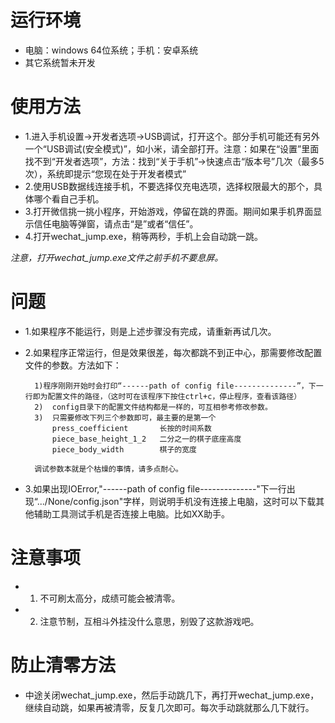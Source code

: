# 运行环境
- 电脑：windows 64位系统；手机：安卓系统
- 其它系统暂未开发

# 使用方法
- 1.进入手机设置->开发者选项->USB调试，打开这个。部分手机可能还有另外一个“USB调试(安全模式)”，如小米，请全部打开。注意：如果在“设置”里面找不到“开发者选项”，方法：找到“关于手机”->快速点击“版本号”几次（最多5次），系统即提示“您现在处于开发者模式”
- 2.使用USB数据线连接手机，不要选择仅充电选项，选择权限最大的那个，具体哪个看自己手机。
- 3.打开微信挑一挑小程序，开始游戏，停留在跳的界面。期间如果手机界面显示信任电脑等弹窗，请点击“是”或者“信任”。
- 4.打开wechat_jump.exe，稍等两秒，手机上会自动跳一跳。

*注意，打开wechat_jump.exe文件之前手机不要息屏。*

# 问题
- 1.如果程序不能运行，则是上述步骤没有完成，请重新再试几次。
- 2.如果程序正常运行，但是效果很差，每次都跳不到正中心，那需要修改配置文件的参数。方法如下：

		1)程序刚刚开始时会打印“------path of config file--------------”，下一行即为配置文件的路径，（这时可在该程序下按住ctrl+c，停止程序，查看该路径）
		2)	config目录下的配置文件结构都是一样的，可互相参考修改参数。
		3)	只需要修改下列三个参数即可，最主要的是第一个
			press_coefficient 		长按的时间系数
			piece_base_height_1_2	二分之一的棋子底座高度
			piece_body_width		棋子的宽度
			
		调试参数本就是个枯燥的事情，请多点耐心。
- 3.如果出现IOError,"------path of config file--------------"下一行出现“.../None/config.json"字样，则说明手机没有连接上电脑，这时可以下载其他辅助工具测试手机是否连接上电脑。比如XX助手。


# 注意事项
- 1. 不可刷太高分，成绩可能会被清零。
- 2. 注意节制，互相斗外挂没什么意思，别毁了这款游戏吧。


# 防止清零方法
- 中途关闭wechat_jump.exe，然后手动跳几下，再打开wechat_jump.exe，继续自动跳，如果再被清零，反复几次即可。每次手动跳就那么几下就行。
